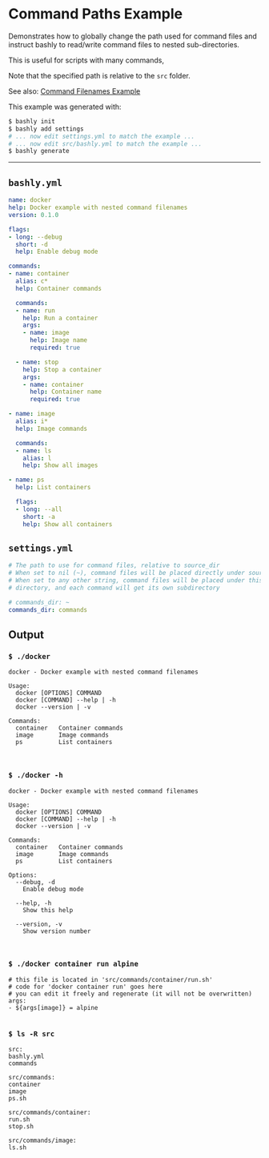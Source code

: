 # Command Paths Example

Demonstrates how to globally change the path used for command files and instruct
bashly to read/write command files to nested sub-directories.

This is useful for scripts with many commands,

Note that the specified path is relative to the `src` folder.

See also: [Command Filenames Example](/examples/command-filenames#readme)

This example was generated with:

```bash
$ bashly init
$ bashly add settings
# ... now edit settings.yml to match the example ...
# ... now edit src/bashly.yml to match the example ...
$ bashly generate
```

<!-- include: settings.yml -->

-----

## `bashly.yml`

````yaml
name: docker
help: Docker example with nested command filenames
version: 0.1.0

flags:
- long: --debug
  short: -d
  help: Enable debug mode

commands:
- name: container
  alias: c*
  help: Container commands

  commands:
  - name: run
    help: Run a container
    args:
    - name: image
      help: Image name
      required: true

  - name: stop
    help: Stop a container
    args:
    - name: container
      help: Container name
      required: true

- name: image
  alias: i*
  help: Image commands

  commands:
  - name: ls
    alias: l
    help: Show all images

- name: ps
  help: List containers

  flags:
  - long: --all
    short: -a
    help: Show all containers
````

## `settings.yml`

````yaml
# The path to use for command files, relative to source_dir
# When set to nil (~), command files will be placed directly under source_dir
# When set to any other string, command files will be placed under this
# directory, and each command will get its own subdirectory

# commands_dir: ~
commands_dir: commands

````


## Output

### `$ ./docker`

````shell
docker - Docker example with nested command filenames

Usage:
  docker [OPTIONS] COMMAND
  docker [COMMAND] --help | -h
  docker --version | -v

Commands:
  container   Container commands
  image       Image commands
  ps          List containers



````

### `$ ./docker -h`

````shell
docker - Docker example with nested command filenames

Usage:
  docker [OPTIONS] COMMAND
  docker [COMMAND] --help | -h
  docker --version | -v

Commands:
  container   Container commands
  image       Image commands
  ps          List containers

Options:
  --debug, -d
    Enable debug mode

  --help, -h
    Show this help

  --version, -v
    Show version number



````

### `$ ./docker container run alpine`

````shell
# this file is located in 'src/commands/container/run.sh'
# code for 'docker container run' goes here
# you can edit it freely and regenerate (it will not be overwritten)
args:
- ${args[image]} = alpine


````

### `$ ls -R src`

````shell
src:
bashly.yml
commands

src/commands:
container
image
ps.sh

src/commands/container:
run.sh
stop.sh

src/commands/image:
ls.sh


````



